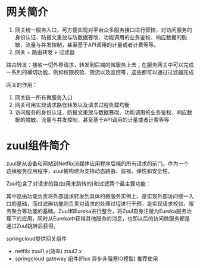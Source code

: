 # 网关简介
1. 网关统一服务入口，可方便实现对平台众多服务接口进行管控，对访问服务的身份认证、防报文重放与防数据篡改、功能调用的业务鉴权、响应数据的脱敏、流量与并发控制，甚至基于API调用的计量或者计费等等。
2. 网关 = 路由转发 + 过滤器

路由转发：接收一切外界请求，转发到后端的微服务上去；在服务网关中可以完成一系列的横切功能，例如权限校验、限流以及监控等，这些都可以通过过滤器完成

网关的作用：
1. 网关统一所有微服务入口
2. 网关可用实现请求路径转发以及请求过程负载均衡
3. 访问服务的身份认证、防报文重放与数据篡改、功能调用的业务鉴权、响应数据的脱敏、流量与并发控制，甚至基于API调用的计量或者计费等等

# zuul组件简介
zuul是从设备和网站到Netflix流媒体应用程序后端的所有请求的前门。作为一个边缘服务应用程序，zuul被构建为支持动态路由、监视、弹性和安全性。

Zuul包含了对请求的路由(用来跳转的)和过滤两个最主要功能：

其中路由功能负责将外部请求转发到具体的微服务实例上，是实现外部访问统一入口的基础，而过滤器功能则负责对请求的处理过程进行干预，是实现请求校验，服务聚合等功能的基础。Zuul和Eureka进行整合，将Zuul自身注册为Eureka服务治理下的应用，同时从Eureka中获得其他服务的消息，也即以后的访问微服务都是通过Zuul跳转后获得。

springcloud提供网关组件
* netfilx zuul1.x(效率) zuul2.x
* springcloud gateway 组件(Flux 异步非阻塞IO模型) 推荐使用